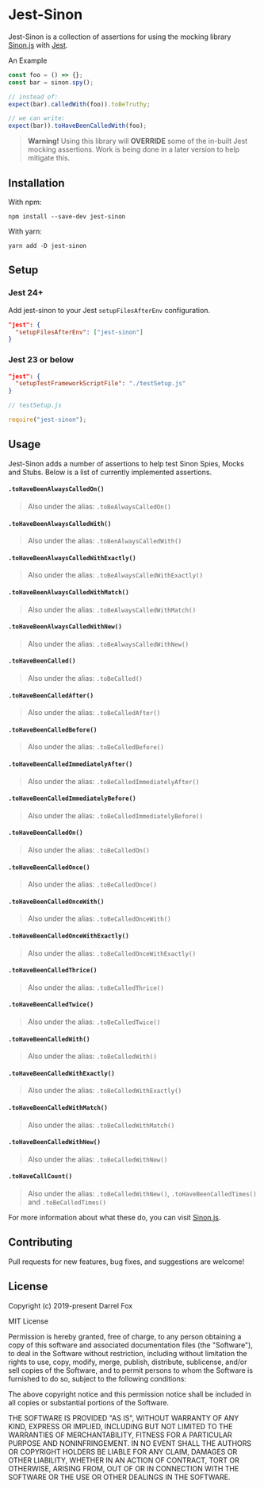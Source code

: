 # Jest-Sinon

Jest-Sinon is a collection of assertions for using the mocking library [Sinon.js](https://sinonjs.org/) with [Jest](https://jestjs.io/).

An Example

```js
const foo = () => {};
const bar = sinon.spy();

// instead of:
expect(bar).calledWith(foo)).toBeTruthy;

// we can write:
expect(bar)).toHaveBeenCalledWith(foo);
```

> **Warning!** Using this library will **OVERRIDE** some of the in-built Jest mocking assertions. Work is being done in a later version to help mitigate this.

## Installation

With npm:

```
npm install --save-dev jest-sinon
```

With yarn:

```
yarn add -D jest-sinon
```

## Setup

### Jest 24+

Add jest-sinon to your Jest `setupFilesAfterEnv` configuration.

```json
"jest": {
  "setupFilesAfterEnv": ["jest-sinon"]
}
```

### Jest 23 or below

```json
"jest": {
  "setupTestFrameworkScriptFile": "./testSetup.js"
}
```

```js
// testSetup.js

require("jest-sinon");
```

## Usage

Jest-Sinon adds a number of assertions to help test Sinon Spies, Mocks and Stubs. Below is a list of currently implemented assertions.

#### `.toHaveBeenAlwaysCalledOn()`

> Also under the alias: `.toBeAlwaysCalledOn()`

#### `.toHaveBeenAlwaysCalledWith()`

> Also under the alias: `.toBenAlwaysCalledWith()`

#### `.toHaveBeenAlwaysCalledWithExactly()`

> Also under the alias: `.toBeAlwaysCalledWithExactly()`

#### `.toHaveBeenAlwaysCalledWithMatch()`

> Also under the alias: `.toBeAlwaysCalledWithMatch()`

#### `.toHaveBeenAlwaysCalledWithNew()`

> Also under the alias: `.toBeAlwaysCalledWithNew()`

#### `.toHaveBeenCalled()`

> Also under the alias: `.toBeCalled()`

#### `.toHaveBeenCalledAfter()`

> Also under the alias: `.toBeCalledAfter()`

#### `.toHaveBeenCalledBefore()`

> Also under the alias: `.toBeCalledBefore()`

#### `.toHaveBeenCalledImmediatelyAfter()`

> Also under the alias: `.toBeCalledImmediatelyAfter()`

#### `.toHaveBeenCalledImmediatelyBefore()`

> Also under the alias: `.toBeCalledImmediatelyBefore()`

#### `.toHaveBeenCalledOn()`

> Also under the alias: `.toBeCalledOn()`

#### `.toHaveBeenCalledOnce()`

> Also under the alias: `.toBeCalledOnce()`

#### `.toHaveBeenCalledOnceWith()`

> Also under the alias: `.toBeCalledOnceWith()`

#### `.toHaveBeenCalledOnceWithExactly()`

> Also under the alias: `.toBeCalledOnceWithExactly()`

#### `.toHaveBeenCalledThrice()`

> Also under the alias: `.toBeCalledThrice()`

#### `.toHaveBeenCalledTwice()`

> Also under the alias: `.toBeCalledTwice()`

#### `.toHaveBeenCalledWith()`

> Also under the alias: `.toBeCalledWith()`

#### `.toHaveBeenCalledWithExactly()`

> Also under the alias: `.toBeCalledWithExactly()`

#### `.toHaveBeenCalledWithMatch()`

> Also under the alias: `.toBeCalledWithMatch()`

#### `.toHaveBeenCalledWithNew()`

> Also under the alias: `.toBeCalledWithNew()`

#### `.toHaveCallCount()`

> Also under the alias: `.toBeCalledWithNew()`, `.toHaveBeenCalledTimes()` and `.toBeCalledTimes()`

For more information about what these do, you can visit [Sinon.js](https://sinonjs.org/).

## Contributing

Pull requests for new features, bug fixes, and suggestions are welcome!

## License

Copyright (c) 2019-present Darrel Fox

MIT License

Permission is hereby granted, free of charge, to any person obtaining
a copy of this software and associated documentation files (the
"Software"), to deal in the Software without restriction, including
without limitation the rights to use, copy, modify, merge, publish,
distribute, sublicense, and/or sell copies of the Software, and to
permit persons to whom the Software is furnished to do so, subject to
the following conditions:

The above copyright notice and this permission notice shall be
included in all copies or substantial portions of the Software.

THE SOFTWARE IS PROVIDED "AS IS", WITHOUT WARRANTY OF ANY KIND,
EXPRESS OR IMPLIED, INCLUDING BUT NOT LIMITED TO THE WARRANTIES OF
MERCHANTABILITY, FITNESS FOR A PARTICULAR PURPOSE AND
NONINFRINGEMENT. IN NO EVENT SHALL THE AUTHORS OR COPYRIGHT HOLDERS BE
LIABLE FOR ANY CLAIM, DAMAGES OR OTHER LIABILITY, WHETHER IN AN ACTION
OF CONTRACT, TORT OR OTHERWISE, ARISING FROM, OUT OF OR IN CONNECTION
WITH THE SOFTWARE OR THE USE OR OTHER DEALINGS IN THE SOFTWARE.
